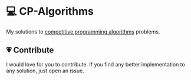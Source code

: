 # :computer: CP-Algorithms

My solutions to [competitive programming algorithms](https://cp-algorithms.com/) problems.

## :heartpulse: Contribute

I would love for you to contribute. If you find any better implementation to any solution, just open an issue.
